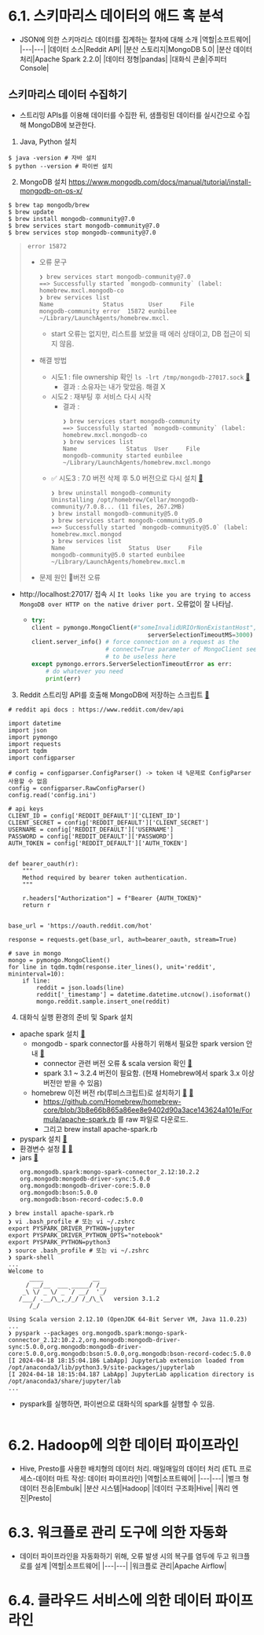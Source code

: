 # 6.1. 스키마리스 데이터의 애드 혹 분석
- JSON에 의한 스키마리스 데이터를 집계하는 절차에 대해 소개
  |역할|소프트웨어|
  |---|---|
  |데이터 소스|Reddit API|
  |분산 스토리지|MongoDB 5.0|
  |분산 데이터 처리|Apache Spark 2.2.0|
  |데이터 정형|pandas|
  |대화식 콘솔|주피터 Console|

## 스키마리스 데이터 수집하기
- 스트리밍 APIs를 이용해 데이터를 수집한 뒤, 샘플링된 데이터를 실시간으로 수집해 MongoDB에 보관한다.

1. Java, Python 설치
```
$ java -version # 자바 설치
$ python --version # 파이썬 설치
```

2. MongoDB 설치
https://www.mongodb.com/docs/manual/tutorial/install-mongodb-on-os-x/
```
$ brew tap mongodb/brew
$ brew update
$ brew install mongodb-community@7.0
$ brew services start mongodb-community@7.0
$ brew services stop mongodb-community@7.0
```

> `error 15872`
> - 오류 문구
>   ```
>   ❯ brew services start mongodb-community@7.0
>   ==> Successfully started `mongodb-community` (label: homebrew.mxcl.mongodb-co
>   ❯ brew services list
>   Name              Status       User     File
>   mongodb-community error  15872 eunbilee ~/Library/LaunchAgents/homebrew.mxcl.
>   ```
>   + start 오류는 없지만, 리스트를 보았을 때 에러 상태이고, DB 접근이 되지 않음.
> - 해결 방법
>   + 시도1 : file ownership 확인 `ls -lrt /tmp/mongodb-27017.sock` [🔗](https://www.mongodb.com/community/forums/t/unable-to-start-mongo-instance-on-mac-os-monterrey-12-6-using-homebrew/186682/2)
>     * 결과 : 소유자는 내가 맞았음. 해결 X
>   + 시도2 : 재부팅 후 서비스 다시 시작
>     * 결과 :
>       ```
>       ❯ brew services start mongodb-community
>       ==> Successfully started `mongodb-community` (label: homebrew.mxcl.mongodb-co
>       ❯ brew services list
>       Name              Status  User     File
>       mongodb-community started eunbilee ~/Library/LaunchAgents/homebrew.mxcl.mongo
>       ```
>   + ✅ 시도3 : 7.0 버전 삭제 후 5.0 버전으로 다시 설치 [🔗](https://choboit.tistory.com/m/95)
>     ```
>     ❯ brew uninstall mongodb-community
>     Uninstalling /opt/homebrew/Cellar/mongodb-community/7.0.8... (11 files, 267.2MB)
>     ❯ brew install mongodb-community@5.0
>     ❯ brew services start mongodb-community@5.0
>     ==> Successfully started `mongodb-community@5.0` (label: homebrew.mxcl.mongod
>     ❯ brew services list
>     Name                  Status  User     File
>     mongodb-community@5.0 started eunbilee ~/Library/LaunchAgents/homebrew.mxcl.m
>     ```
>     
> - 문제 원인
>   버전 오류

- http://localhost:27017/ 접속 시 `It looks like you are trying to access MongoDB over HTTP on the native driver port.` 오류없이 잘 나타남.
  + ```python
    try:
    client = pymongo.MongoClient(#"someInvalidURIOrNonExistantHost",
                                     serverSelectionTimeoutMS=3000)
    client.server_info() # force connection on a request as the
                         # connect=True parameter of MongoClient seems
                         # to be useless here 
    except pymongo.errors.ServerSelectionTimeoutError as err:
        # do whatever you need
        print(err)
    ```


3. Reddit 스트리밍 API를 호출해 MongoDB에 저장하는 스크립트 [🔗 ](https://seungyeup.github.io/posts/big-data-chapt6/)
```
# reddit api docs : https://www.reddit.com/dev/api

import datetime
import json
import pymongo
import requests
import tqdm
import configparser

# config = configparser.ConfigParser() -> token 내 %문제로 ConfigParser 사용할 수 없음
config = configparser.RawConfigParser()
config.read('config.ini')

# api keys
CLIENT_ID = config['REDDIT_DEFAULT']['CLIENT_ID']
CLIENT_SECRET = config['REDDIT_DEFAULT']['CLIENT_SECRET']
USERNAME = config['REDDIT_DEFAULT']['USERNAME']
PASSWORD = config['REDDIT_DEFAULT']['PASSWORD']
AUTH_TOKEN = config['REDDIT_DEFAULT']['AUTH_TOKEN']


def bearer_oauth(r):
    """
    Method required by bearer token authentication.
    """

    r.headers["Authorization"] = f"Bearer {AUTH_TOKEN}"
    return r


base_url = 'https://oauth.reddit.com/hot'

response = requests.get(base_url, auth=bearer_oauth, stream=True)

# save in mongo
mongo = pymongo.MongoClient()
for line in tqdm.tqdm(response.iter_lines(), unit='reddit', mininterval=10):
    if line:
        reddit = json.loads(line)
        reddit['_timestamp'] = datetime.datetime.utcnow().isoformat()
        mongo.reddit.sample.insert_one(reddit)
```

4. 대화식 실행 환경의 준비 및 Spark 설치

- apache spark 설치 [🔗]()
  + mongodb - spark connector를 사용하기 위해서 필요한 spark version 안내 [🔗](https://www.mongodb.com/docs/spark-connector/current/)
    * connector 관련 버전 오류 & scala version 확인 [🔗](https://stackoverflow.com/a/70269614)
    * spark 3.1 ~ 3.2.4 버전이 필요함. (현재 Homebrew에서 spark 3.x 이상 버전만 받을 수 있음)
  + homebrew 이전 버전 rb(루비스크립트)로 설치하기 [🔗](https://europani.github.io/etc/2022/09/28/003-brew-old-version.html) [🔗](https://stackoverflow.com/a/75540829)
    * https://github.com/Homebrew/homebrew-core/blob/3b8e66b865a86ee8e9402d90a3ace143624a101e/Formula/apache-spark.rb 를 raw 파일로 다운로드.
    * 그리고 brew install apache-spark.rb
- pyspark 설치 [🔗](https://blog.voidmainvoid.net/347)
- 환경변수 설정 [🔗](https://key4920.github.io/docs/bigdata_platform/ApacheSpark/spark_install/) [🔗](https://yjinaa.github.io/install-spark-on-m1/)
- jars [🔗](https://stackoverflow.com/questions/51434808/spark-submit-packages-vs-jars)
  ```
  org.mongodb.spark:mongo-spark-connector_2.12:10.2.2
  org.mongodb:mongodb-driver-sync:5.0.0
  org.mongodb:mongodb-driver-core:5.0.0
  org.mongodb:bson:5.0.0
  org.mongodb:bson-record-codec:5.0.0
  ```

```
❯ brew install apache-spark.rb
❯ vi .bash_profile # 또는 vi ~/.zshrc
export PYSPARK_DRIVER_PYTHON=jupyter
export PYSPARK_DRIVER_PYTHON_OPTS="notebook"
export PYSPARK_PYTHON=python3
❯ source .bash_profile # 또는 vi ~/.zshrc
❯ spark-shell
...
Welcome to
      ____              __
     / __/__  ___ _____/ /__
    _\ \/ _ \/ _ `/ __/  '_/
   /___/ .__/\_,_/_/ /_/\_\   version 3.1.2
      /_/

Using Scala version 2.12.10 (OpenJDK 64-Bit Server VM, Java 11.0.23)
...
❯ pyspark --packages org.mongodb.spark:mongo-spark-connector_2.12:10.2.2,org.mongodb:mongodb-driver-sync:5.0.0,org.mongodb:mongodb-driver-core:5.0.0,org.mongodb:bson:5.0.0,org.mongodb:bson-record-codec:5.0.0
[I 2024-04-18 18:15:04.186 LabApp] JupyterLab extension loaded from /opt/anaconda3/lib/python3.9/site-packages/jupyterlab
[I 2024-04-18 18:15:04.187 LabApp] JupyterLab application directory is /opt/anaconda3/share/jupyter/lab
...
```

- pyspark를 실행하면, 파이썬으로 대화식의 spark를 실행할 수 있음.

```

```


# 6.2. Hadoop에 의한 데이터 파이프라인
- Hive, Presto를 사용한 배치형의 데이터 처리. 매일매일의 데이터 처리 (ETL 프로세스-데이터 마트 작성: 데이터 파이프라인)
  |역할|소프트웨어|
  |---|---|
  |벌크 형 데이터 전송|Embulk|
  |분산 시스템|Hadoop|
  |데이터 구조화|Hive|
  |쿼리 엔진|Presto|



# 6.3. 워크플로 관리 도구에 의한 자동화
- 데이터 파이프라인을 자동화하기 위해, 오류 발생 시의 복구를 염두에 두고 워크플로를 설계
  |역할|소프트웨어|
  |---|---|
  |워크플로 관리|Apache Airflow|



# 6.4. 클라우드 서비스에 의한 데이터 파이프라인


